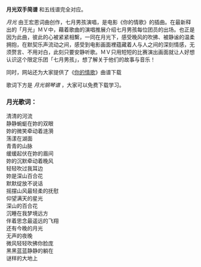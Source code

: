 

**月光双手简谱** 和五线谱完全对应。

_月光_
由王宏恩词曲创作，七月男孩演唱，是电影《你的情歌》的插曲。在最新释出的「月光」ＭＶ中，藉着歌曲的演唱推展介绍七月男孩每位团员的出场。也正是因为此曲，彼此的心被紧紧相繫，一同在月光下，感受晚风的吹拂、被静谧的温柔拥抱，在默契乐声流动之间，感受到电影画面裡蕴藏着人与人之间的深刻情感，无须赘言、不用对白，此刻只要安静听歌。ＭＶ只用短短的比赛演出画面就让人好想认识这个限定乐团「七月男孩」，想了解关于他们的故事与音乐！

同时，网站还为大家提供了《[你的情歌](Music-11156-你的情歌-你的情歌同名主题曲-Tank全新分手神曲逼哭9万人.html
"你的情歌")》曲谱下载

歌词下方是 _月光钢琴谱_ ，大家可以免费下载学习。

### 月光歌词：

清清的河流  
静静蜿蜓在妳的双眼  
妳的微笑牵动着涟漪  
荡漾在湖面  
青青的山脉  
缓缓起伏在妳的眉间  
妳的沉默牵动着晚风  
轻轻吹过我耳边  
妳是深山百合花  
默默绽放不说话  
摇摆山风最轻柔的抚慰  
仰望满天的星光  
深山的百合花  
沉睡在我梦境远方  
伴着思念最遥远的飞翔  
还有今晚的月光  
无声的夜晚  
微风轻轻吹拂你脸庞  
黑黑蓝蓝静静的躺在  
谜样的大地上


